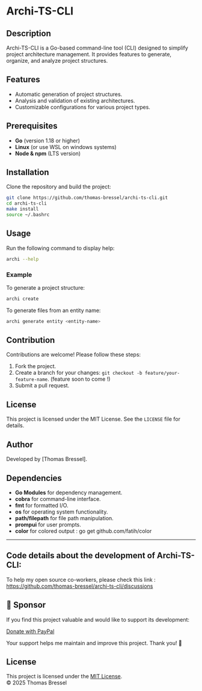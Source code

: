 # Archi-TS-CLI

## Description
Archi-TS-CLI is a Go-based command-line tool (CLI) designed to simplify project architecture management. It provides features to generate, organize, and analyze project structures.

## Features
- Automatic generation of project structures.
- Analysis and validation of existing architectures.
- Customizable configurations for various project types.

## Prerequisites
- **Go** (version 1.18 or higher)
- **Linux** (or use WSL on windows systems)
- **Node & npm** (LTS version)


## Installation
Clone the repository and build the project:
```bash
git clone https://github.com/thomas-bressel/archi-ts-cli.git
cd archi-ts-cli
make install
source ~/.bashrc
```

## Usage
Run the following command to display help:
```bash
archi --help
```

### Example
To generate a project structure:
```bash
archi create
```

To generate files from an entity name:
```bash
archi generate entity <entity-name>
```

## Contribution
Contributions are welcome! Please follow these steps:
1. Fork the project.
2. Create a branch for your changes: `git checkout -b feature/your-feature-name`.  (feature soon to come !)
3. Submit a pull request.

## License
This project is licensed under the MIT License. See the `LICENSE` file for details.

## Author
Developed by [Thomas Bressel].

## Dependencies
- **Go Modules** for dependency management.
- **cobra** for command-line interface.
- **fmt** for formatted I/O.
- **os** for operating system functionality.
- **path/filepath** for file path manipulation.
- **prompui** for user prompts.
- **color** for colored output : go get github.com/fatih/color


____________________________________

## Code details about the development of Archi-TS-CLI:

To help my open source co-workers, please check this link :
https://github.com/thomas-bressel/archi-ts-cli/discussions


## 💖 Sponsor

If you find this project valuable and would like to support its development:

[Donate with PayPal](https://www.paypal.com/donate/?hosted_button_id=UMJGHGGV4YUHE)

Your support helps me maintain and improve this project. Thank you! 🙏


## License

This project is licensed under the [MIT License](./LICENSE).  
© 2025 Thomas Bressel

